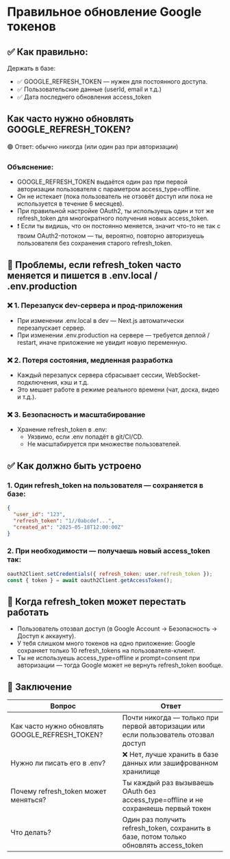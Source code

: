 # Правильное обновление Google токенов

## ✅ Как правильно:

Держать в базе:

- ✅ GOOGLE_REFRESH_TOKEN — нужен для постоянного доступа.
- ✅ Пользовательские данные (userId, email и т.д.)
- ✅ Дата последнего обновления access_token

## Как часто нужно обновлять GOOGLE_REFRESH_TOKEN?

🟢 Ответ: обычно никогда (или один раз при авторизации)

### Объяснение:

- GOOGLE_REFRESH_TOKEN выдаётся один раз при первой авторизации пользователя с параметром access_type=offline.
- Он не истекает (пока пользователь не отзовёт доступ или пока не используется в течение 6 месяцев).
- При правильной настройке OAuth2, ты используешь один и тот же refresh_token для многократного получения новых access_token.
- ❗ Если ты видишь, что он постоянно меняется, значит что-то не так с твоим OAuth2-потоком — ты, вероятно, повторно авторизуешь пользователя без сохранения старого refresh_token.

## 🔁 Проблемы, если refresh_token часто меняется и пишется в .env.local / .env.production

### ❌ 1. Перезапуск dev-сервера и прод-приложения

- При изменении .env.local в dev — Next.js автоматически перезапускает сервер.
- При изменении .env.production на сервере — требуется деплой / restart, иначе приложение не увидит новую переменную.

### ❌ 2. Потеря состояния, медленная разработка

- Каждый перезапуск сервера сбрасывает сессии, WebSocket-подключения, кэш и т.д.
- Это мешает работе в режиме реального времени (чат, доска, видео и т.д.).

### ❌ 3. Безопасность и масштабирование

- Хранение refresh_token в .env:
  - Уязвимо, если .env попадёт в git/CI/CD.
  - Не масштабируется при множестве пользователей.

## ✅ Как должно быть устроено

### 1. Один refresh_token на пользователя — сохраняется в базе:

```json
{
  "user_id": "123",
  "refresh_token": "1//0abcdef...",
  "created_at": "2025-05-18T12:00:00Z"
}
```

### 2. При необходимости — получаешь новый access_token так:

```javascript
oauth2Client.setCredentials({ refresh_token: user.refresh_token });
const { token } = await oauth2Client.getAccessToken();
```

## 🚫 Когда refresh_token может перестать работать

- Пользователь отозвал доступ (в Google Account → Безопасность → Доступ к аккаунту).
- У тебя слишком много токенов на одно приложение: Google сохраняет только 10 refresh_tokens на пользователя-клиент.
- Ты не используешь access_type=offline и prompt=consent при авторизации — тогда Google может не вернуть refresh_token вообще.

## 🧩 Заключение

| Вопрос                                          | Ответ                                                                                  |
| ----------------------------------------------- | -------------------------------------------------------------------------------------- |
| Как часто нужно обновлять GOOGLE_REFRESH_TOKEN? | Почти никогда — только при первой авторизации или если пользователь отозвал доступ     |
| Нужно ли писать его в .env?                     | ❌ Нет, лучше хранить в базе данных или зашифрованном хранилище                        |
| Почему refresh_token может меняться?            | Ты каждый раз вызываешь OAuth без access_type=offline и не сохраняешь первый токен     |
| Что делать?                                     | Один раз получить refresh_token, сохранить в базе, потом только обновлять access_token |
